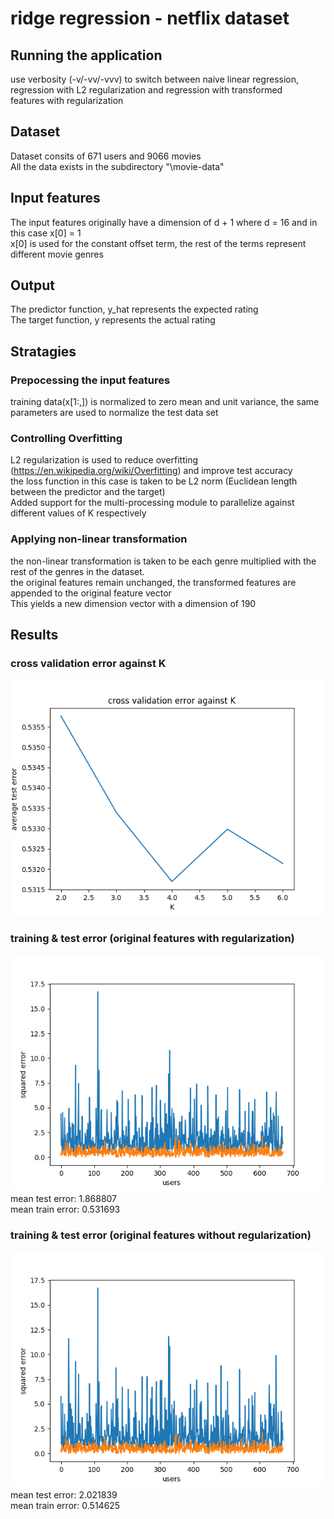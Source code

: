 # ridge regression - netflix dataset
## Running the application 
use verbosity (-v/-vv/-vvv) to switch between naive linear regression, regression with L2 regularization and regression with transformed <br> 
features with regularization <br> 
## Dataset 
Dataset consits of 671 users and 9066 movies <br> 
All the data exists in the subdirectory "\movie-data" <br>
## Input features
The input features originally have a dimension of d + 1 where d = 16 and in this case x[0] = 1 <br> 
x[0] is used for the constant offset term, the rest of the terms represent different movie genres <br> 
## Output 
The predictor function, y_hat represents the expected rating <br>
The target function, y represents the actual rating <br> 
## Stratagies
### Prepocessing the input features
training data(x[1:,]) is normalized to zero mean and unit variance, the same parameters are used to normalize the test data set <br>
### Controlling Overfitting
L2 regularization is used to reduce overfitting (https://en.wikipedia.org/wiki/Overfitting) and improve test accuracy <br> 
the loss function in this case is taken to be L2 norm (Euclidean length between the predictor and the target) <br> 
Added support for the multi-processing module to parallelize against different values of K respectively <br> 
### Applying non-linear transformation
the non-linear transformation is taken to be each genre multiplied with the rest of the genres in the dataset. <br> 
the original features remain unchanged, the transformed features are appended to the original feature vector <br>
This yields a new dimension vector with a dimension of 190 <br>  
## Results
### cross validation error against K
![Alt text](https://github.com/aa18514/Python/blob/master/netflix_regression/cross_validation_error.png "Cross Validation Error versus K") <br>
### training & test error (original features with regularization)
![Alt text](https://github.com/aa18514/Python/blob/master/netflix_regression/test_train_error.png "training/test error for each User" ) <br>
mean test error: 1.868807 <br> 
mean train error: 0.531693 <br>
### training & test error (original features without regularization)
![Alt text](https://github.com/aa18514/Python/blob/master/netflix_regression/regression_without_regularization.png "training/test error for each User") <br> 
mean test error: 2.021839 <br>
mean train error: 0.514625 <br>